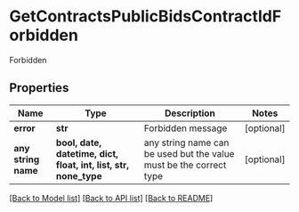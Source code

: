 # GetContractsPublicBidsContractIdForbidden

Forbidden

## Properties
Name | Type | Description | Notes
------------ | ------------- | ------------- | -------------
**error** | **str** | Forbidden message | [optional] 
**any string name** | **bool, date, datetime, dict, float, int, list, str, none_type** | any string name can be used but the value must be the correct type | [optional]

[[Back to Model list]](../README.md#documentation-for-models) [[Back to API list]](../README.md#documentation-for-api-endpoints) [[Back to README]](../README.md)


